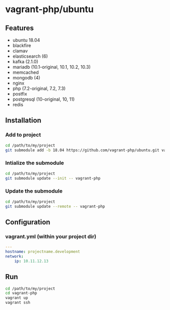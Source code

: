 # vagrant-php/ubuntu

## Features

 * ubuntu 18.04
 * blackfire
 * clamav
 * elasticsearch (6)
 * kafka (2.1.0)
 * mariadb (10.1-original, 10.1, 10.2, 10.3)
 * memcached
 * mongodb (4)
 * nginx
 * php (7.2-original, 7.2, 7.3)
 * postfix
 * postgresql (10-original, 10, 11)
 * redis

## Installation

### Add to project

```bash
cd /path/to/my/project
git submodule add -b 18.04 https://github.com/vagrant-php/ubuntu.git vagrant-php
```

### Intialize the submodule

```bash
cd /path/to/my/project
git submodule update --init -- vagrant-php
```

### Update the submodule

```bash
cd /path/to/my/project
git submodule update --remote -- vagrant-php
```

## Configuration

### vagrant.yml (within your project dir)

```yml
---
hostname: projectname.development
network:
    ip: 10.11.12.13
```

## Run

```bash
cd /path/to/my/project
cd vagrant-php
vagrant up
vagrant ssh
```
